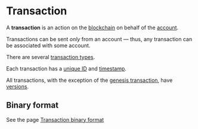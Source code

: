 # Transaction

A **transaction** is an action on the [blockchain](/blockchain.md) on behalf of the [account](/blockchain/account.md).

Transactions can be sent _only_ from an account — thus, any transaction can be associated with some account.

There are several [transaction types](/blockchain/transaction-type.md).

Each transaction has a [unique ID](/blockchain/transaction/transaction-id.md) and [timestamp](/blockchain/transaction/transaction-timestamp.md).

All transactions, with the exception of the [genesis transaction](/blockchain/transaction-type/genesis-transaction.md), have [versions](/blockchain/transaction/transaction-version.md).

## Binary format

See the page [Transaction binary format](/blockchain/binary-format/transaction-binary-format.md)
